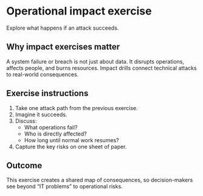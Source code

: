# Operational impact exercise

Explore what happens if an attack succeeds.

## Why impact exercises matter
A system failure or breach is not just about data.
It disrupts operations, affects people, and burns resources.
Impact drills connect technical attacks to real-world consequences.

## Exercise instructions
1. Take one attack path from the previous exercise.
2. Imagine it succeeds.  
3. Discuss:  
   - What operations fail?  
   - Who is directly affected?  
   - How long until normal work resumes?  
4. Capture the key risks on one sheet of paper.

## Outcome
This exercise creates a shared map of consequences,
so decision-makers see beyond “IT problems” to
operational risks.
